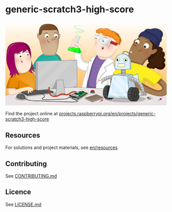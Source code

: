 # generic-scratch3-high-score

![generic-scratch3-high-score](banner.png)

Find the project online at [projects.raspberrypi.org/en/projects/generic-scratch3-high-score](https://projects.raspberrypi.org/en/projects/generic-scratch3-high-score)

## Resources
For solutions and project materials, see [en/resources](https://github.com/raspberrypilearning/generic-scratch3-high-score/tree/master/en/resources)

## Contributing
See [CONTRIBUTING.md](CONTRIBUTING.md)

## Licence
 See [LICENSE.md](LICENSE.md)